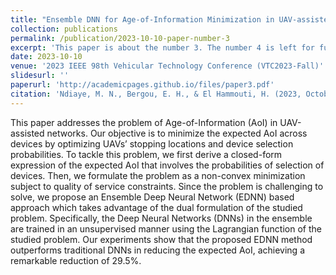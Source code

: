 ```yaml
---
title: "Ensemble DNN for Age-of-Information Minimization in UAV-assisted Networks"
collection: publications
permalink: /publication/2023-10-10-paper-number-3
excerpt: 'This paper is about the number 3. The number 4 is left for future work.'
date: 2023-10-10
venue: '2023 IEEE 98th Vehicular Technology Conference (VTC2023-Fall)'
slidesurl: ''
paperurl: 'http://academicpages.github.io/files/paper3.pdf'
citation: 'Ndiaye, M. N., Bergou, E. H., & El Hammouti, H. (2023, October). Ensemble DNN for Age-of-Information Minimization in UAV-assisted Networks. In <i>2023 IEEE 98th Vehicular Technology Conference (VTC2023-Fall)</i> (pp. 1-6). IEEE.'
---
```


This paper addresses the problem of Age-of-Information (AoI) in UAV-assisted networks. Our objective is to minimize the expected AoI across devices by optimizing UAVs’ stopping locations and device selection probabilities. To tackle this problem, we first derive a closed-form expression of the expected AoI that involves the probabilities of selection of devices. Then, we formulate the problem as a non-convex minimization subject to quality of service constraints. Since the problem is challenging to solve, we propose an Ensemble Deep Neural Network (EDNN) based approach which takes advantage of the dual formulation of the studied problem. Specifically, the Deep Neural Networks (DNNs) in the ensemble are trained in an unsupervised manner using the Lagrangian function of the studied problem. Our experiments show that the proposed EDNN method outperforms traditional DNNs in reducing the expected AoI, achieving a remarkable reduction of 29.5%.
